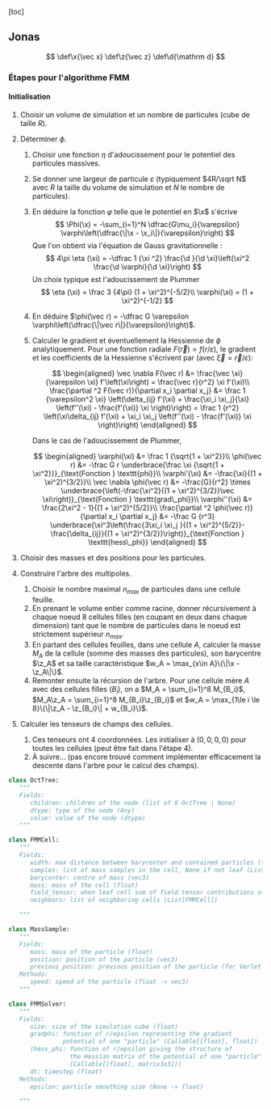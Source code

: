 [toc]

## Jonas

$$
\def\x{\vec x}
\def\z{\vec z}
\def\d{\mathrm d}
$$

### Étapes pour l'algorithme FMM

#### Initialisation

1. Choisir un volume de simulation et un nombre de particules (cube de taille $R$).
2. Déterminer $\phi$.

   1. Choisir une fonction $\eta$ d'adoucissement pour le potentiel des particules massives.
   2. Se donner une largeur de particule $\varepsilon$ (typiquement $4R/\sqrt N$ avec $R$ la taille du volume de simulation et $N$ le nombre de particules).
   3. En déduire la fonction $\varphi$ telle que le potentiel en $\x$ s'écrive
      $$
      \Phi(\x) = -\sum_{i=1}^N \dfrac{G\mu_i}{\varepsilon} \varphi\left(\dfrac{\|\x - \x_i\|}{\varepsilon}\right)
      $$
      Que l'on obtient via l'équation de Gauss gravitationnelle :
      $$
       4\pi \eta (\xi) = -\dfrac 1 {\xi ^2} \frac{\d }{\d \xi}\left(\xi^2 \frac{\d \varphi}{\d \xi}\right)
      $$
      Un choix typique est l'adoucissement de Plummer
      $$
      \eta (\xi) = \frac 3 {4\pi} (1 + \xi^2)^{-5/2}\\
      \varphi(\xi) = (1 + \xi^2)^{-1/2}
      $$
   4. En déduire $\phi(\vec r) = -\dfrac G \varepsilon \varphi\left(\dfrac{\|\vec r\|}{\varepsilon}\right)$.
   5. Calculer le gradient et éventuellement la Hessienne de $\phi$ analytiquement. Pour une fonction radiale $F(\vec r) = f(r/\varepsilon)$, le gradient et les coefficients de la Hessienne s'écrivent par (avec $\vec \xi = \vec r/\varepsilon$):

      $$
      \begin{aligned}
      \vec \nabla F(\vec r) &= \frac{\vec \xi}{\varepsilon \xi} f'\left(\xi\right) = \frac{\vec r}{r^2} \xi f'(\xi)\\
      \frac{\partial ^2 F(\vec r)}{\partial x_i \partial x_j} &= \frac 1 {\varepsilon^2 \xi} \left(\delta_{ij} f'(\xi) + \frac{\xi_i \xi_j}{\xi} \left(f''(\xi) - \frac{f'(\xi)} \xi \right)\right) = \frac 1 {r^2} \left(\xi\delta_{ij} f'(\xi) + \xi_i \xi_j \left(f''(\xi) - \frac{f'(\xi)} \xi \right)\right)
      \end{aligned}
      $$

      Dans le cas de l'adoucissement de Plummer,

      $$
      \begin{aligned}
      \varphi(\xi) &= \frac 1 {\sqrt{1 + \xi^2}}\\
      \phi(\vec r) &= -\frac G r \underbrace{\frac \xi {\sqrt{1 + \xi^2}}}_{\text{Fonction } \texttt{phi}}\\
      \varphi'(\xi) &= -\frac{\xi}{(1 + \xi^2)^{3/2}}\\
      \vec \nabla \phi(\vec r) &= -\frac{G}{r^2} \times \underbrace{\left(-\frac{\xi^2}{(1 + \xi^2)^{3/2}}\vec \xi\right)}_{\text{Fonction } \texttt{grad\_phi}}\\
      \varphi''(\xi) &= \frac{2\xi^2 - 1}{(1 + \xi^2)^{5/2}}\\
      \frac{\partial ^2 \phi(\vec r)}{\partial x_i \partial x_j} &= -\frac G {r^3} \underbrace{\xi^3\left(\frac{3\xi_i \xi_j }{(1 + \xi^2)^{5/2}}-\frac{\delta_{ij}}{(1 + \xi^2)^{3/2}}\right)}_{\text{Fonction } \texttt{hess\_phi}}
      \end{aligned}
      $$

3. Choisir des masses et des positions pour les particules.
4. Construire l'arbre des multipoles.
   1. Choisir le nombre maximal $n_{max}$ de particules dans une cellule feuille.
   2. En prenant le volume entier comme racine, donner récursivement à chaque noeud 8 cellules filles (en coupant en deux dans chaque dimension) tant que le nombre de particules dans le noeud est strictement supérieur $n_{max}$.
   3. En partant des cellules feuilles, dans une cellule $A$, calculer la masse $M_A$ de la cellule (somme des masses des particules), son barycentre $\z_A$ et sa taille caractéristique $w_A = \max_{x\in A}\{\|\x - \z_A\|\}$.
   4. Remonter ensuite la récursion de l'arbre. Pour une cellule mère $A$ avec des cellules filles $(B_i)$, on a $M_A = \sum_{i=1}^8 M_{B_i}$, $M_A\z_A = \sum_{i=1}^8 M_{B_i}\z_{B_i}$ et $w_A = \max_{1\le i \le 8}\{\|\z_A - \z_{B_i}\| + w_{B_i}\}$.
5. Calculer les tenseurs de champs des cellules.
   1. Ces tenseurs ont 4 coordonnées. Les initialiser à $(0, 0, 0, 0)$ pour toutes les cellules (peut être fait dans l'étape 4).
   2. À suivre... (pas encore trouvé comment implémenter efficacement la descente dans l'arbre pour le calcul des champs).

```python
class OctTree:
   """
   Fields:
      children: children of the node (list of 8 OctTree | None)
      dtype: type of the node (Any)
      value: value of the node (dtype)
   """

class FMMCell:
   """
   Fields:
      width: max distance between barycenter and contained particles (float)
      samples: list of mass samples in the cell, None if not leaf (List[MassSample] | None)
      barycenter: centre of mass (vec3)
      mass: mass of the cell (float)
      field_tensor: when leaf cell sum of field tensor contributions of all other far cells (vec4)
      neighbors: list of neighboring cells (List[FMMCell])

   """

class MassSample:
   """
   Fields:
      mass: mass of the particle (float)
      position: position of the particle (vec3)
      previous_position: previous position of the particle (for Verlet integration) (vec3)
   Methods:
      speed: speed of the particle (float -> vec3)
   """

class FMMSolver:
   """
   Fields:
      size: size of the simulation cube (float)
      gradphi: function of r/epsilon representing the gradient
               potential of one "particle" (Callable[[float], float])
      (hess_phi: function of r/epsilon giving the structure of
                 the Hessian matrix of the potential of one "particle"
                 (Callable[[float], matrix3x3]))
      dt: timestep (float)
   Methods:
      epsilon: particle smoothing size (None -> float)

   """
```
